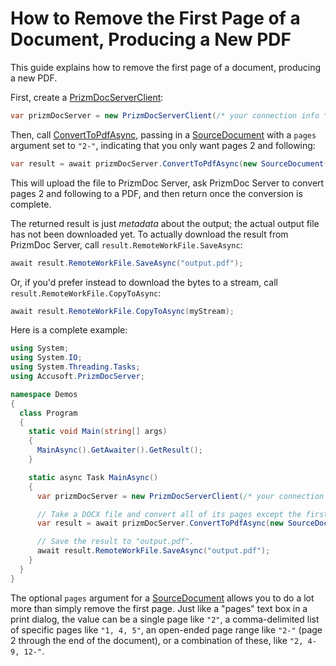 # How to Remove the First Page of a Document, Producing a New PDF

This guide explains how to remove the first page of a document, producing a new
PDF.

First, create a [PrizmDocServerClient]:

```csharp
var prizmDocServer = new PrizmDocServerClient(/* your connection info */);
```

Then, call [ConvertToPdfAsync], passing in a [SourceDocument] with a `pages`
argument set to `"2-"`, indicating that you only want pages 2 and following:

```csharp
var result = await prizmDocServer.ConvertToPdfAsync(new SourceDocument("project-proposal.docx", pages: "2-"));
```

This will upload the file to PrizmDoc Server, ask PrizmDoc Server to convert
pages 2 and following to a PDF, and then return once the conversion is complete.

The returned result is just _metadata_ about the output; the actual output file
has not been downloaded yet. To actually download the result from PrizmDoc
Server, call `result.RemoteWorkFile.SaveAsync`:

```csharp
await result.RemoteWorkFile.SaveAsync("output.pdf");
```

Or, if you'd prefer instead to download the bytes to a stream, call
`result.RemoteWorkFile.CopyToAsync`:

```csharp
await result.RemoteWorkFile.CopyToAsync(myStream);
```

Here is a complete example:

```csharp
using System;
using System.IO;
using System.Threading.Tasks;
using Accusoft.PrizmDocServer;

namespace Demos
{
  class Program
  {
    static void Main(string[] args)
    {
      MainAsync().GetAwaiter().GetResult();
    }

    static async Task MainAsync()
    {
      var prizmDocServer = new PrizmDocServerClient(/* your connection info */);

      // Take a DOCX file and convert all of its pages except the first one to a PDF.
      var result = await prizmDocServer.ConvertToPdfAsync(new SourceDocument("project-proposal.docx", pages: "2-"));

      // Save the result to "output.pdf".
      await result.RemoteWorkFile.SaveAsync("output.pdf");
    }
  }
}
```

The optional `pages` argument for a [SourceDocument] allows you to do a lot more
than simply remove the first page. Just like a "pages" text box in a print
dialog, the value can be a single page like `"2"`, a comma-delimited list of
specific pages like `"1, 4, 5"`, an open-ended page range like `"2-"` (page 2
through the end of the document), or a combination of these, like `"2, 4-9, 12-"`.

[SourceDocument]: xref:Accusoft.PrizmDocServer.Conversion.SourceDocument
[PrizmDocServerClient]: xref:Accusoft.PrizmDocServer.PrizmDocServerClient
[ConvertToPdfAsync]: xref:Accusoft.PrizmDocServer.PrizmDocServerClient.ConvertToPdfAsync(System.String,Accusoft.PrizmDocServer.Conversion.HeaderFooterOptions,Accusoft.PrizmDocServer.Conversion.HeaderFooterOptions)
